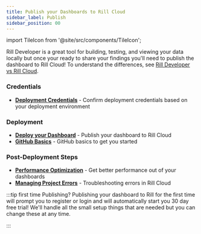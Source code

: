 ```yaml
---
title: Publish your Dashboards to Rill Cloud
sidebar_label: Publish
sidebar_position: 00
---
```


import TileIcon from '@site/src/components/TileIcon';

Rill Developer is a great tool for building, testing, and viewing your data locally but once your ready to share your findings you'll need to publish the dashboard to Rill Cloud! To understand the differences, see [Rill Developer vs Rill Cloud](/home/concepts/developerVsCloud).


### Credentials
- [**Deployment Credentials**](/deploy/deploy-credentials) - Confirm deployment credentials based on your deployment environment

### Deployment
- [**Deploy your Dashboard**](/deploy/deploy-dashboard) - Publish your dashboard to Rill Cloud
- [**GitHub Basics**](/deploy/deploy-dashboard/github-101) - GitHub basics to get you started

### Post-Deployment Steps
- [**Performance Optimization**](/deploy/performance) - Get better performance out of your dashboards
- [**Managing Project Errors**](/deploy/project-errors) - Troubleshooting errors in Rill Cloud


:::tip  first time Publishing?
Publishing your dashboard to Rill for the first time will prompt you to register or login and will automatically start you 30 day free trial! We'll handle all the small setup things that are needed but you can change these at any time.

:::
